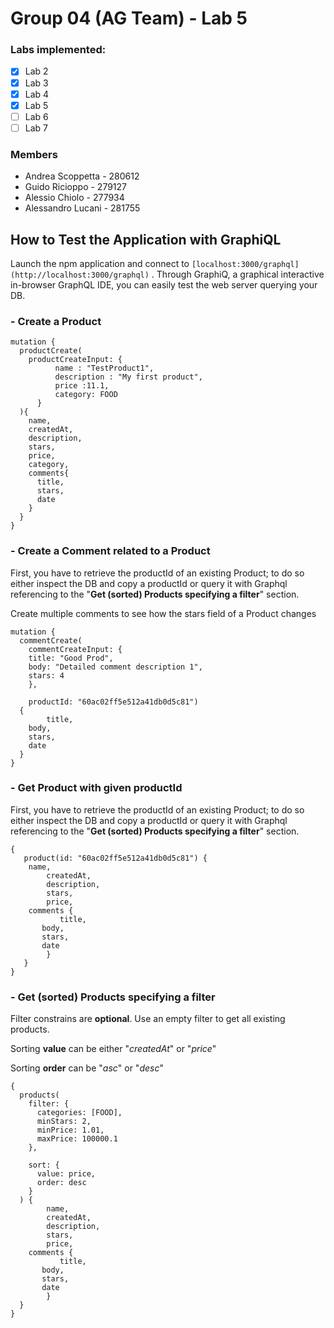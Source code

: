 # Group 04 (AG Team) - Lab 5

### Labs implemented:

- [x] Lab 2
- [x] Lab 3
- [x] Lab 4
- [x] Lab 5
- [ ] Lab 6
- [ ] Lab 7

### Members

* Andrea Scoppetta - 280612
* Guido Ricioppo - 279127
* Alessio Chiolo - 277934
* Alessandro Lucani - 281755

## How to Test the Application with GraphiQL

Launch the npm application and connect to `[localhost:3000/graphql](http://localhost:3000/graphql)` . Through GraphiQ, a graphical interactive in-browser GraphQL IDE, you can easily test the web server querying your DB.

### - Create a Product

```arduino
mutation {
  productCreate(
    productCreateInput: {
          name : "TestProduct1",
          description : "My first product",
          price :11.1,
          category: FOOD
      }
  ){
    name,
    createdAt,
    description,
    stars,
    price,
    category,
    comments{
      title,
      stars,
      date
    }
  }
}
```

### - Create a Comment related to a Product

First, you have to retrieve the productId of an existing Product; to do so either inspect the DB and copy a productId or query it with Graphql referencing to the "**Get (sorted) Products specifying a filter**" section.

Create multiple comments to see how the stars field of a Product changes

```arduino
mutation {
  commentCreate(
    commentCreateInput: {
    title: "Good Prod",
    body: "Detailed comment description 1",
    stars: 4
    },
    
    productId: "60ac02ff5e512a41db0d5c81")
  {
    	title,
	body,
	stars,
	date
  }
}
```

### - Get Product with given productId

First, you have to retrieve the productId of an existing Product; to do so either inspect the DB and copy a productId or query it with Graphql referencing to the "**Get (sorted) Products specifying a filter**" section.

```arduino
{ 
   product(id: "60ac02ff5e512a41db0d5c81") {
  	name,
     	createdAt,
     	description,
     	stars,
     	price,
  	comments { 
           title,
	   body,
	   stars,
	   date
        }
   } 
}
```

### - Get (sorted) Products specifying a filter

Filter constrains are **optional**. Use an empty filter to get all existing products.

Sorting **value** can be either "*createdAt*" or "*price*"

Sorting **order** can be "*asc*" or "*desc*"

```arduino
{
  products(
    filter: {
      categories: [FOOD],
      minStars: 2,
      minPrice: 1.01,
      maxPrice: 100000.1      
    },
    
    sort: {
      value: price,
      order: desc
    }
  ) {
    	name,
     	createdAt,
     	description,
     	stars,
     	price,
  	comments { 
           title,
	   body,
	   stars,
	   date
        }
  }
}
```
